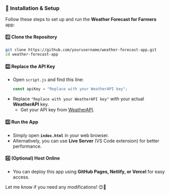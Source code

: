 ### 🔧 **Installation & Setup**  

Follow these steps to set up and run the **Weather Forecast for Farmers** app:  

#### **1️⃣ Clone the Repository**  
```sh
git clone https://github.com/yourusername/weather-forecast-app.git
cd weather-forecast-app
```

#### **2️⃣ Replace the API Key**  
- Open `script.js` and find this line:  
  ```js
  const apiKey = "Replace with your WeatherAPI key";
  ```
- Replace `"Replace with your WeatherAPI key"` with your actual **WeatherAPI** key.  
  - Get your API key from [WeatherAPI](https://www.weatherapi.com/).  

#### **3️⃣ Run the App**  
- Simply open **`index.html`** in your web browser.  
- Alternatively, you can use **Live Server** (VS Code extension) for better performance.  

#### **4️⃣ (Optional) Host Online**  
- You can deploy this app using **GitHub Pages, Netlify, or Vercel** for easy access.  

Let me know if you need any modifications! 😊🚀
